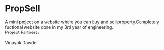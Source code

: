 # PropSell
A mini project on a website where you can buy and sell property.Completely fuctional website done in my 3rd year of engineering.<br>
Project Partners:<br>
<br>Vinayak Gawde

